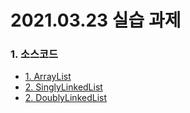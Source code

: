# 2021.03.23 실습 과제

### 1. 소스코드
- [1. ArrayList](ArrayList.py)
- [2. SinglyLinkedList](SinglyLinkedList.py)
- [2. DoublyLinkedList](DoublyLinkedList.py)